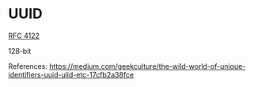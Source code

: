 # UUID

[RFC 4122](https://datatracker.ietf.org/doc/html/rfc4122)

128-bit

References:
https://medium.com/geekculture/the-wild-world-of-unique-identifiers-uuid-ulid-etc-17cfb2a38fce
